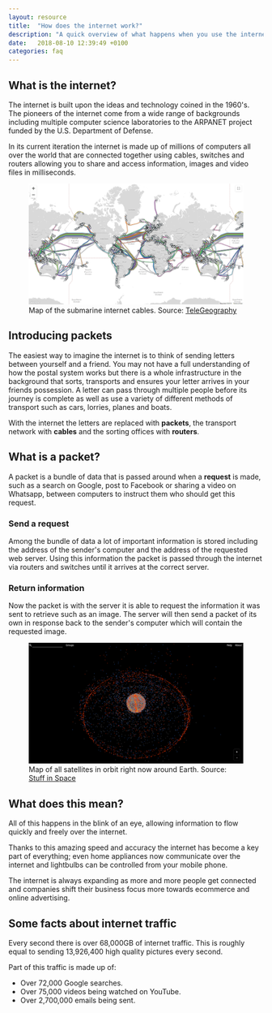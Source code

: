 ```yaml
---
layout: resource
title:  "How does the internet work?"
description: "A quick overview of what happens when you use the internet."
date:   2018-08-10 12:39:49 +0100
categories: faq
---
```


## What is the internet?

The internet is built upon the ideas and technology coined in the 1960's. The pioneers of the internet come from a wide range of backgrounds including multiple computer science laboratories to the ARPANET project funded by the U.S. Department of Defense.

In its current iteration the internet is made up of millions of computers all over the world that are connected together using cables, switches and routers allowing you to share and access information, images and video files in milliseconds.

<figure>
   <img src="/images/resources/how-does-the-internet-work/submarine-internet-cables.png" alt="submarine-internet-cables">
   <figcaption>Map of the submarine internet cables. Source: <a href="https://www.submarinecablemap.com">TeleGeography</a></figcaption>
</figure> 

## Introducing packets

The easiest way to imagine the internet is to think of sending letters between yourself and a friend. You may not have a full understanding of how the postal system works but there is a whole infrastructure in the background that sorts, transports and ensures your letter arrives in your friends possession. A letter can pass through multiple people before its journey is complete as well as use a variety of different methods of transport such as cars, lorries, planes and boats.

With the internet the letters are replaced with **packets**, the transport network with **cables** and the sorting offices with **routers**.

## What is a packet?

A packet is a bundle of data that is passed around when a **request** is made, such as a search on Google, post to Facebook or sharing a video on Whatsapp, between computers to instruct them who should get this request.

### Send a request

Among the bundle of data a lot of important information is stored including the address of the sender's computer and the address of the requested web server. Using this information the packet is passed through the internet via routers and switches until it arrives at the correct server.

### Return information

Now the packet is with the server it is able to request the information it was sent to retrieve such as an image. The server will then send a packet of its own in response back to the sender's computer which will contain the requested image.

<figure>
   <img src="/images/resources/how-does-the-internet-work/things-in-space.png" alt="everything-in-space-right-now">
   <figcaption>Map of all satellites in orbit right now around Earth. Source: <a href="http://stuffin.space/">Stuff in Space</a></figcaption>
</figure> 

## What does this mean?

All of this happens in the blink of an eye, allowing information to flow quickly and freely over the internet.

Thanks to this amazing speed and accuracy the internet has become a key part of everything; even home appliances now communicate over the internet and lightbulbs can be controlled from your mobile phone.

The internet is always expanding as more and more people get connected and companies shift their business focus more towards ecommerce and online advertising.

## Some facts about internet traffic

Every second there is over 68,000GB of internet traffic. This is roughly equal to sending 13,926,400 high quality pictures every second.

Part of this traffic is made up of:

* Over 72,000 Google searches.
* Over 75,000 videos being watched on YouTube.
* Over 2,700,000 emails being sent.
